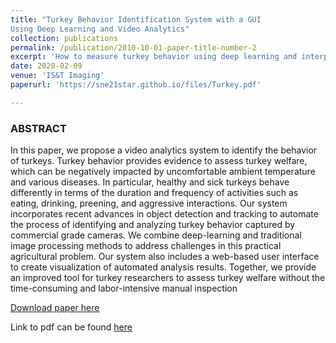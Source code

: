 ```yaml
---
title: "Turkey Behavior Identification System with a GUI
Using Deep Learning and Video Analytics"
collection: publications
permalink: /publication/2010-10-01-paper-title-number-2
excerpt: 'How to measure turkey behavior using deep learning and interpret the data in an efficent manner'
date: 2020-02-09
venue: 'IS&T Imaging'
paperurl: 'https://sne21star.github.io/files/Turkey.pdf'

---
```

### ABSTRACT

In this paper, we propose a video analytics system to identify the behavior of turkeys. Turkey behavior provides evidence to assess turkey welfare, which can be negatively impacted by uncomfortable ambient temperature and various diseases. In particular, healthy and sick turkeys behave differently in terms of the duration and frequency of activities such as eating, drinking, preening, and aggressive interactions. Our system incorporates recent advances in object detection and tracking to automate the process of identifying and analyzing turkey behavior captured by commercial grade cameras. We combine deep-learning and traditional image processing methods to address challenges in this practical agricultural problem. Our system also includes a web-based user interface to create visualization of automated analysis results. Together, we provide an improved tool for turkey researchers to assess turkey welfare without the time-consuming and labor-intensive manual inspection

[Download paper here](https://sne21star.github.io/files/Turkey.pdf)

Link to pdf can be found [here](https://arxiv.org/abs/2102.05024)
